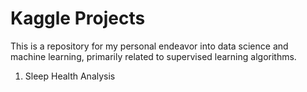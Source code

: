 # Kaggle Projects
This is a repository for my personal endeavor into data science and machine learning, primarily related to supervised learning algorithms.

1. Sleep Health Analysis
